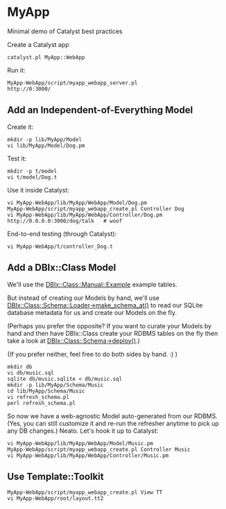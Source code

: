 MyApp
=====

Minimal demo of Catalyst best practices

Create a Catalyst app

    catalyst.pl MyApp::WebApp

Run it:

    MyApp-WebApp/script/myapp_webapp_server.pl
    http://0:3000/


Add an Independent-of-Everything Model
--------------------------------------

Create it:

    mkdir -p lib/MyApp/Model
    vi lib/MyApp/Model/Dog.pm

Test it:

    mkdir -p t/model
    vi t/model/Dog.t

Use it inside Catalyst:

    vi MyApp-WebApp/lib/MyApp/WebApp/Model/Dog.pm
    MyApp-WebApp/script/myapp_webapp_create.pl Controller Dog
    vi MyApp-WebApp/lib/MyApp/WebApp/Controller/Dog.pm
    http://0.0.0.0:3000/dog/talk   # woof

End-to-end testing (through Catalyst):

    vi MyApp-WebApp/t/controller_Dog.t


Add a DBIx::Class Model
-----------------------

We'll use the [DBIx::Class::Manual::Example](https://metacpan.org/module/DBIx::Class::Manual::Example) example tables.

But instead of creating our Models by hand, we'll use [DBIx::Class::Schema::Loader->make_schema_at()](https://metacpan.org/module/DBIx::Class::Schema::Loader) to read our SQLite database metadata for us and create our Models on the fly.

(Perhaps you prefer the opposite? If you want to curate your Models by hand and then have DBIx::Class create your RDBMS tables on the fly then take a look at [DBIx::Class::Schema->deploy()](https://metacpan.org/module/DBIx::Class::Schema#deploy).)

{If you prefer neither, feel free to do both sides by hand.  :) )

    mkdir db
    vi db/music.sql
    sqlite db/music.sqlite < db/music.sql
    mkdir -p lib/MyApp/Schema/Music
    cd lib/MyApp/Schema/Music
    vi refresh_schema.pl
    perl refresh_schema.pl

So now we have a web-agnostic Model auto-generated from our RDBMS. 
(Yes, you can still customize it and re-run the refresher anytime to pick
up any DB changes.) Neato. Let's hook it up to Catalyst:

    vi MyApp-WebApp/lib/MyApp/WebApp/Model/Music.pm
    MyApp-WebApp/script/myapp_webapp_create.pl Controller Music
    vi MyApp-WebApp/lib/MyApp/WebApp/Controller/Music.pm
 
 
Use Template::Toolkit
-----------------------

    MyApp-WebApp/script/myapp_webapp_create.pl View TT
    vi MyApp-WebApp/root/layout.tt2



